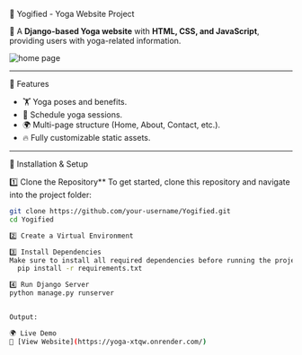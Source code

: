 🧘 Yogified - Yoga Website Project

🚀 A **Django-based Yoga website** with **HTML, CSS, and JavaScript**, providing users with yoga-related information.

![home page](https://github.com/user-attachments/assets/e198f90b-d1c5-4bff-a54d-d152f88492ac)

---

🌟 Features
- 🏋️ Yoga poses and benefits.
- 📅 Schedule yoga sessions.
- 🌍 Multi-page structure (Home, About, Contact, etc.).
- 🔥 Fully customizable static assets.

---

🔧 Installation & Setup

1️⃣ Clone the Repository**
To get started, clone this repository and navigate into the project folder:
```sh
git clone https://github.com/your-username/Yogified.git
cd Yogified

2️⃣ Create a Virtual Environment

3️⃣ Install Dependencies
Make sure to install all required dependencies before running the project:
  pip install -r requirements.txt

4️⃣ Run Django Server
python manage.py runserver


Output:

🌍 Live Demo
🔗 [View Website](https://yoga-xtqw.onrender.com/)




